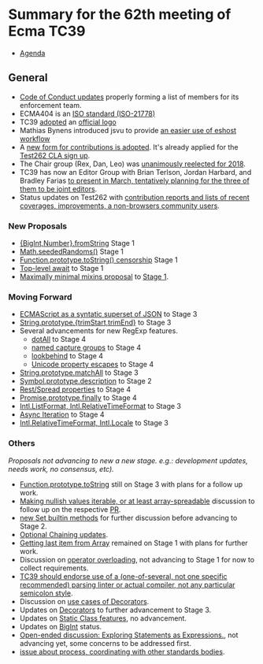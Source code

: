 # Summary for the 62th meeting of Ecma TC39

- [Agenda](https://github.com/tc39/agendas/blob/master/2018/01.md)

## General

- [Code of Conduct updates](jan-23.md#13iie-code-of-conduct-committee-update-prs-call-for-participants) properly forming a list of members for its enforcement team.
- ECMA404 is an [ISO standard (ISO-21778)](jan-23.md#9-ecma404-status-updates)
- TC39 [adopted](jan-23.md#13ia-tc39-logo) an [official logo](https://github.com/tc39/logo)
- Mathias Bynens introduced jsvu to provide [an easier use of eshost workflow](jan-23.md#13iia-making-eshost-workflow-more-accessible-with-jsvu)
- A [new form for contributions is adopted](jan-23.md#13iig-invited-expertspecification-contributor-forms). It's already applied for the [Test262 CLA sign up](http://tc39.github.io/test262-cla/).
- The Chair group (Rex, Dan, Leo) was [unanimously reelected for 2018](jan-24.md#6i-chair-group-in-2018).
- TC39 has now an Editor Group with Brian Terlson, Jordan Harbard, and Bradley Farias [to present in March, tentatively planning for the three of them to be joint editors](jan-24.md#6ii-editor-group).
- Status updates on Test262 with [contribution reports and lists of recent coverages, improvements, a non-browsers community users](jan-23.md#11-test262-status-updates).

### New Proposals

- [{BigInt,Number}.fromString](jan-23.md#13iic-bigintnumberfromstring-for-stage-1) Stage 1
- [Math.seededRandoms()](jan-23.md#13iif-mathseededrandoms-for-stage-1) Stage 1
- [Function.prototype.toString() censorship](jan-23.md#functionprototypetostring-censorship-for-stage-1) Stage 1
- [Top-level await](jan-24.md#13iiil-top-level-await-for-stage-0) to Stage 1
- [Maximally minimal mixins proposal](jan-23.md#13iiie-maximally-minimal-mixins-proposal) to [Stage 1](jan-24.md#revisiting-mixins-vs-protocols-proposal).

### Moving Forward

- [ECMAScript as a syntatic superset of JSON](jan-23.md#13iib-make-ecmascript-a-syntactic-superset-of-json-for-stage-3) to Stage 3
- [String.prototype.{trimStart,trimEnd}](jan-23.md#13iid-stringprototypetrimstarttrimend-for-stage-3) to Stage 3
- Several advancements for new RegExp features.
    - [dotAll](jan-23.md#13iij-regexp-lookbehind-assertions-for-stage-4) to Stage 4
    - [named capture groups](jan-23.md#13iij-regexp-lookbehind-assertions-for-stage-4) to Stage 4
    - [lookbehind](jan-24.md#13iij-regexp-lookbehind-assertions-for-stage-4) to Stage 4
    - [Unicode property escapes](jan-24.md#13iik-regexp-unicode-property-escapes-for-stage-4) to Stage 4
- [String.prototype.matchAll](jan-23.md#13iiib-stringprototypematchall-for-stage-3) to Stage 3
- [Symbol.prototype.description](jan-23.md#13iiid-symbolprototypedescription) to Stage 2
- [Rest/Spread properties](jan-23.md#restspread-properties-for-stage-4) to Stage 4
- [Promise.prototype.finally](jan-24.md#13iiia-promiseprototypefinally-for-stage-4) to Stage 4
- [Intl.ListFormat, Intl.RelativeTimeFormat](jan-24.md#13iiio-intl-proposals-for-stage-3-intllistformat-intlrelativetimeformat) to Stage 3
- [Async Iteration](jan-25.md#13iih-async-iteration-for-stage-4) to Stage 4
- [Intl.RelativeTimeFormat, Intl.Locale](jan-25.md#13iiio-intlrelativetimeformat-intllocale-for-stage-3) to Stage 3

### Others

_Proposals not advancing to new a new stage. e.g.: development updates, needs work, no consensus, etc)._

- [Function.prototype.toString](jan-23.md#13iiic-functionprototypetostring-pr-for-stage-4) still on Stage 3 with plans for a follow up work.
- [Making nullish values iterable, or at least array-spreadable](jan-23.md#13iiif-pr-making-nullish-values-iterable-or-at-least-array-spreadable) discussion to follow up on the respective [PR](https://github.com/tc39/ecma262/pull/1069).
- [new Set builtin methods](jan-23.md#13iiik-new-set-builtin-methods-for-stage-2) for further discussion before advancing to Stage 2.
- [Optional Chaining updates](jan-24.md#13iiin-optional-chaining-update).
- [Getting last item from Array](jan-24.md#13iiim-getting-last-item-from-array-for-stage-2) remained on Stage 1 with plans for further work.
- Discussion on [operator overloading](jan-24.md#13vd-operator-overloading-for-stage-1), not advancing to Stage 1 for now to collect requirements.
- [TC39 should endorse use of a (one-of-several, not one specific recommended) parsing linter or actual compiler, not any particular semicolon style](jan-24.md#15iiia-tc39-should-endorse-use-of-a-one-of-several-not-one-specific-recommended-parsing-linter-or-actual-compiler-not-any-particular-semicolon-style).
- Discussion on [use cases of Decorators](jan-24.md#13iiij-decorators-use-cases).
- Updates on [Decorators](jan-25.md#13vc-decorators-towards-stage-3) to further advancement to Stage 3.
- Updates on [Static Class features](jan-25.md#13vb-static-class-features-proposal), no advancement.
- Updates on [BigInt](jan-25.md#13va-bigint-status-update-significant-recent-change) status.
- [Open-ended discussion: Exploring Statements as Expressions.](jan-25.md#open-ended-discussion-exploring-statements-as-expressions), not advancing yet, some concerns to be addressed first.
- [issue about process, coordinating with other standards bodies](jan-25.md#issue-about-process-coordinating-with-other-standards-bodies).
